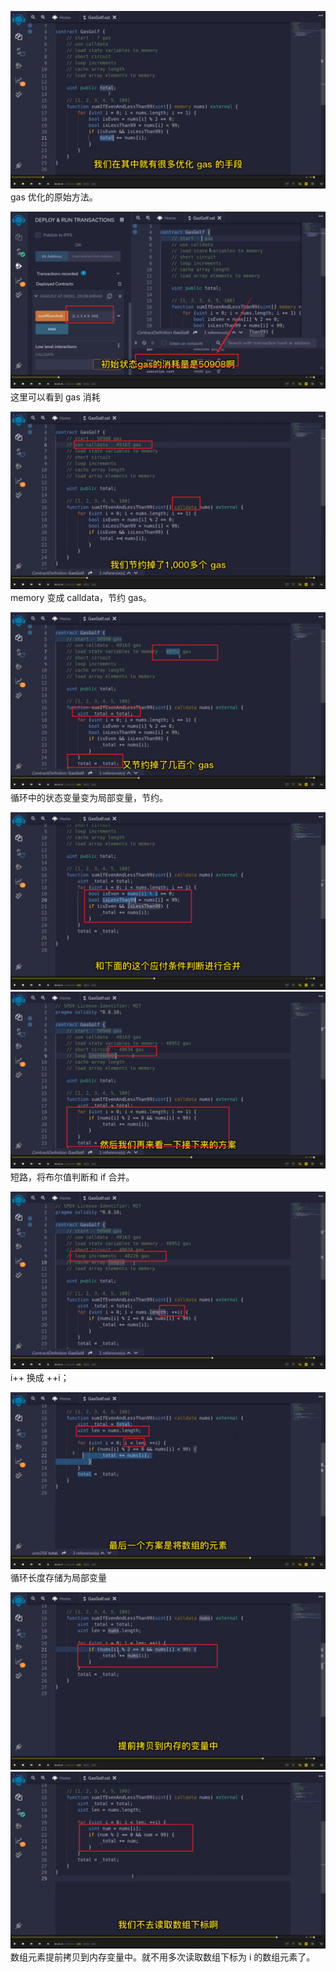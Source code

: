![](./img/2022-05-13-10-47-08.png)  
gas 优化的原始方法。

![](./img/2022-05-13-10-47-59.png)  
这里可以看到 gas 消耗

![](./img/2022-05-13-10-48-36.png)  
memory 变成 calldata，节约 gas。

![](./img/2022-05-13-10-49-32.png)  
循环中的状态变量变为局部变量，节约。

![](./img/2022-05-13-10-51-19.png)  
![](./img/2022-05-13-10-52-12.png)  
短路，将布尔值判断和 if 合并。

![](./img/2022-05-13-10-52-52.png)  
 i++ 换成 ++i；

![](./img/2022-05-13-10-54-02.png)  
循环长度存储为局部变量

![](./img/2022-05-13-10-56-43.png)  
![](./img/2022-05-13-10-58-12.png)      
数组元素提前拷贝到内存变量中。就不用多次读取数组下标为 i 的数组元素了。
